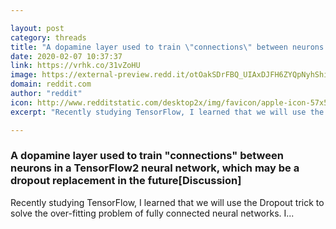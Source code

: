 ```yaml
---

layout: post
category: threads
title: "A dopamine layer used to train \"connections\" between neurons in a TensorFlow2 neural network, which may be a dropout replacement in the future[Discussion]"
date: 2020-02-07 10:37:37
link: https://vrhk.co/31vZoHU
image: https://external-preview.redd.it/otOakSDrFBQ_UIAxDJFH6ZYQpNyhShim_046Fri8Upo.jpg?width=420&height=219.895287958&auto=webp&s=2fed922de041355ee5f5a9050216582aa8c364af
domain: reddit.com
author: "reddit"
icon: http://www.redditstatic.com/desktop2x/img/favicon/apple-icon-57x57.png
excerpt: "Recently studying TensorFlow, I learned that we will use the Dropout trick to solve the over-fitting problem of fully connected neural networks. I..."

---
```


### A dopamine layer used to train "connections" between neurons in a TensorFlow2 neural network, which may be a dropout replacement in the future[Discussion]

Recently studying TensorFlow, I learned that we will use the Dropout trick to solve the over-fitting problem of fully connected neural networks. I...